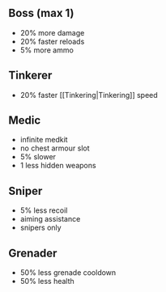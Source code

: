 ## Boss (max 1)  
- 20% more damage  
- 20% faster reloads  
- 5% more ammo  
## Tinkerer  
- 20% faster [[Tinkering|Tinkering]] speed  
## Medic  
- infinite medkit  
- no chest armour slot  
- 5% slower  
- 1 less hidden weapons  
## Sniper  
- 5% less recoil  
- aiming assistance  
- snipers only  
## Grenader  
- 50% less grenade cooldown  
- 50% less health